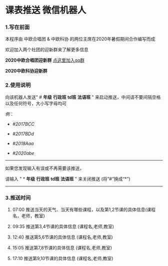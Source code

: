 # 课表推送 微信机器人

### 1.写在前面

本程序由 中欧合唱团 & 中欧科协 的两位主席在2020年暑假期间合作编写而成

欢迎加入两个社团的迎新群来了解更多信息

**2020中欧合唱团迎新群** [点这里加入qq群](https://qm.qq.com/cgi-bin/qm/qr?k=6C9a4ZK238xeSyhPQfJJUlCFxDWuwSFH&authKey=OfsfYt8fayNh2gVRQaIr1A7Hc6EJokbzVZBqssExM+EvLr+tRq60gRL4Y8NiYvhY&noverify=0)

**2020中欧科协迎新群**

### 2.使用说明

向该机器人发送" # **年级** **行政班** **td班** **法语班** " 来启动推送，中间请不要间隔空格以及任何符号，大小写字母均可

*例*：

+ *#2017BCC*

+ *#2017BDd*

+ *#2018Aaa*

+ *#2020abe*

----

如果您发现输入有误或不再需要该推送，

请输入 " * **年级** **行政班** **td班** **法语班** " 来关闭推送 (将“#”换成“*”)

----

### 3.推送时间

1. 07:00 推送当天的天气、当天有哪些课程，以及第1,2节课的具体信息(课程名，老师，教室)

2. 09:35 推送第3,4节课的具体信息 (课程名,老师,教室)

3. 12:40 推送第5,6节课的具体信息 (课程名,老师,教室)

4. 15:05 推送第7,8节课的具体信息 (课程名,老师,教室)

5. 17:10 推送第9,10节课的具体信息 (课程名,老师,教室)